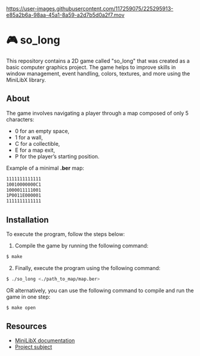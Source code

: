 https://user-images.githubusercontent.com/117259075/225295913-e85a2b6a-98aa-45a1-8a59-a2d7b5d0a2f7.mov

# 🎮 so_long

This repository contains a 2D game called "so_long" that was created as a basic computer graphics project. The game helps to improve skills in window management, event handling, colors, textures, and more using the MiniLibX library. 

## About

The game involves navigating a player through a map composed of only 5 characters: 
- 0 for an empty space,
- 1 for a wall,
- C for a collectible,
- E for a map exit,
- P for the player’s starting position.

Example of a minimal **.ber** map:
```bash
1111111111111
10010000000C1
1000011111001
1P0011E000001
1111111111111
```

## Installation

To execute the program, follow the steps below:

1. Compile the game by running the following command:
```bash
$ make
```
2. Finally, execute the program using the following command: 
```bash
$ ./so_long <./path_to_map/map.ber>
```
OR alternatively, you can use the following command to compile and run the game in one step:
```bash
$ make open
```

## Resources

- [MiniLibX documentation](https://github.com/codam-coding-college/MLX42)
- [Project subject](https://cdn.intra.42.fr/pdf/pdf/68774/en.subject.pdf)
